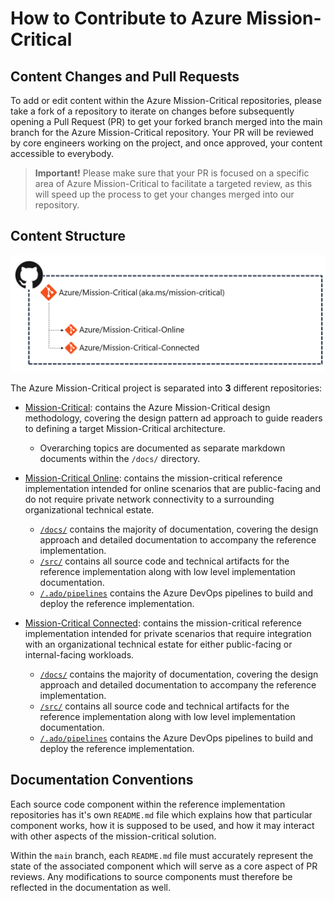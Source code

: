 # How to Contribute to Azure Mission-Critical

## Content Changes and Pull Requests

To add or edit content within the Azure Mission-Critical repositories, please take a fork of a repository to iterate on changes before subsequently opening a Pull Request (PR) to get your forked branch merged into the main branch for the Azure Mission-Critical repository. Your PR will be reviewed by core engineers working on the project, and once approved, your content accessible to everybody.

> **Important!** Please make sure that your PR is focused on a specific area of Azure Mission-Critical to facilitate a targeted review, as this will speed up the process to get your changes merged into our repository.

## Content Structure

[![Mission-critical repo structure](/docs/media/repo-structure.png "Mission-critical repo structure")](./CONTRIBUTE.md)

The Azure Mission-Critical project is separated into **3** different repositories:

- [Mission-Critical](/docs/README.md): contains the Azure Mission-Critical design methodology, covering the design pattern ad approach to guide readers to defining a target Mission-Critical architecture.
  - Overarching topics are documented as separate markdown documents within the `/docs/` directory.

- [Mission-Critical Online](http://github.com/Azure/Mission-Critical-Online): contains the mission-critical reference implementation intended for online scenarios that are public-facing and do not require private network connectivity to a surrounding organizational technical estate.
  - [`/docs/`](https://github.com/Azure/Mission-Critical-Online/tree/main/docs) contains the majority of documentation, covering the design approach and detailed documentation to accompany the reference implementation.
  - [`/src/`](https://github.com/Azure/Mission-Critical-Online/tree/main/src) contains all source code and technical artifacts for the reference implementation along with low level implementation documentation.
  - [`/.ado/pipelines`](https://github.com/Azure/Mission-Critical-Online/tree/main/.ado/pipelines) contains the Azure DevOps pipelines to build and deploy the reference implementation.

- [Mission-Critical Connected](http://github.com/Azure/Mission-Critical-Connected): contains the  mission-critical reference implementation intended for private scenarios that require integration with an organizational technical estate for either public-facing or internal-facing workloads.
  - [`/docs/`](http://github.com/Azure/Mission-Critical-Connected/tree/main/docs) contains the majority of documentation, covering the design approach and detailed documentation to accompany the reference implementation.
  - [`/src/`](http://github.com/Azure/Mission-Critical-Connected/tree/main/src) contains all source code and technical artifacts for the reference implementation along with low level implementation documentation.
  - [`/.ado/pipelines`](http://github.com/Azure/Mission-Critical-Connected/tree/main/.ado/pipelines) contains the Azure DevOps pipelines to build and deploy the reference implementation.

## Documentation Conventions

Each source code component within the reference implementation repositories has it's own `README.md` file which explains how that particular component works, how it is supposed to be used, and how it may interact with other aspects of the mission-critical solution.

Within the `main` branch, each `README.md` file must accurately represent the state of the associated component which will serve as a core aspect of PR reviews. Any modifications to source components must therefore be reflected in the documentation as well.
